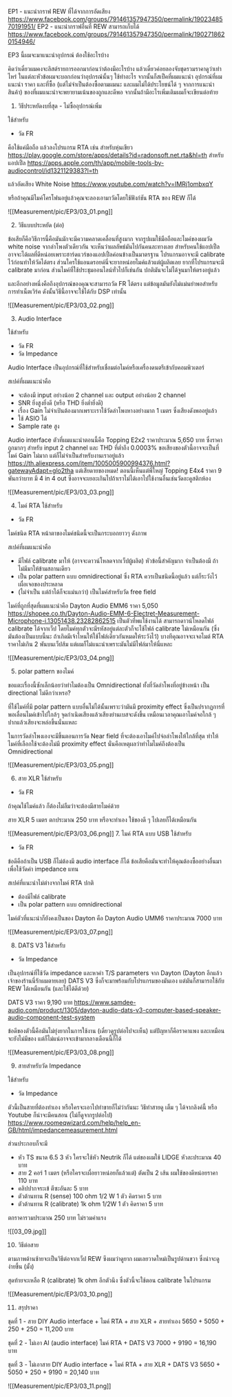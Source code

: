 EP1 - แนะนำกราฟ REW ที่ได้จากการอัดเสียง
https://www.facebook.com/groups/791461357947350/permalink/1902348570191951/
EP2 - แนะนำกราฟอื่นที่ REW สามารถเก็บได้
https://www.facebook.com/groups/791461357947350/permalink/1902718620154946/

EP3 นี้ผมจะมาแนะนำอุปกรณ์ ต้องใช้อะไรบ้าง 

คิดว่าเดี๋ยวผมคงจะลิสต์รายการออกมาก่อนว่าต้องมีอะไรบ้าง แล้วเดี๋ยวค่อยลองจับชุดรวมราคาดูว่าเท่าไหร่ ในแต่ละหัวข้อผมจะบอกก่อนว่าอุปกรณ์นั้นๆ ใช้ทำอะไร จากนั้นก็สเป็คที่ผมแนะนำ อุปกรณ์ที่ผมแนะนำ ราคา และที่ซื้อ (แต่ไม่จำเป็นต้องซื้อตามผมนะ และผมไม่ได้ประโยชน์ได้ ๆ จากการแนะนำสินค้า) ของที่ผมแนะนำจะพยายามเน้นของถูกและดีพอ จากนั้นถ้ามีอะไรเพิ่มเติมผมก็จะเขียนต่อท้าย

1. วิธีประหยัดงบที่สุด - ไม่ซื้ออุปกรณ์เพิ่ม

ใช้สำหรับ
- วัด FR

คือใช้แค่มือถือ แล้วลงโปรแกรม RTA เช่น
สำหรับหุ่นเขียว https://play.google.com/store/apps/details?id=radonsoft.net.rta&hl=th
สำหรับแอปเปิ้ล https://apps.apple.com/th/app/mobile-tools-by-audiocontrol/id1321129383?l=th

แล้วอัดเสียง White Noise 
https://www.youtube.com/watch?v=IMRj1ombxqY

หรือถ้าคุณมีไมค์โครโฟนอยู่แล้วคุณจะลองเอามาวัดโดยใช้ฟังก์ชัน RTA ของ REW ก็ได้

![[Measurement/pic/EP3/03_01.png]]

2. วิธีแบบประหยัด (ต่อ)

ข้อเสียก็คือวิธีการนี้คือมันมักจะมีความคลาดเคลื่อนที่สูงมาก จากรูปผมใช้มือถือและไมค์ของผมวัด white noise จากลำโพงตัวเดียวกัน จะเห็นว่าผลลัพธ์มันไปกันคนละทางเลย สำหรับคนใช้แอปเปิ้ลอาจจะได้ผลที่ดีหน่อยเพราะฮาร์ดแวร์ของแอปเปิ้ลค่อนข้างเป็นมาตรฐาน โปรแกรมอาจจะมี calibrate ไว้ก่อนทำให้วัดได้ตรง ส่วนใครใช้แอนดรอยด์นี่จะยากหน่อยไมค์แล้วแต่ผู้ผลิตเลย ยากที่โปรแกรมจะมี calibrate มาก่อน
ส่วนไมค์ที่ใช้ประชุมออนไลน์ทั่วไปก็เช่นกัน ปกติมันจะไม่ได้จูนมาให้ตรงอยู่แล้ว

และอีกอย่างหนึ่งคือถึงอุปกรณ์ของคุณจะสามารถวัด FR ได้ตรง แต่ข้อมูลมันยังไม่แม่นยำพอสำหรับการทำเน็ตเวิร์ค ดังนั้นวิธีนี้อาจจะใช้ได้กับ DSP เท่านั้น

![[Measurement/pic/EP3/03_02.png]]

3. Audio Interface

ใช้สำหรับ
- วัด FR
- วัด Impedance

Audio Interface เป็นอุปกรณ์ที่ใช้สำหรับเชื่อมต่อไมค์หรือเครื่องดนตรีเข้ากับคอมพิวเตอร์

สเปค์ที่ผมแนะนำคือ 
- จะต้องมี input อย่างน้อย 2 channel และ output อย่างน้อย 2 channel
- SNR ยิ่งสูงยิ่งดี (หรือ THD ยิ่งต่ำยิ่งดี)
- เรื่อง Gain ไม่จำเป้นต้องมากเพราะเราใช้วัดลำโพงหางอย่างมาก 1 เมตร ซึ่งเสียงดังพออยู่แล้ว
- ใช้ ASIO ได้
- Sample rate สูง

Audio interface ตัวที่ผมแนะนำตอนนี้คือ Topping E2x2 ราคาประมาณ 5,650 บาท
ซึ่งราคาถูกมากๆ สำหรับ input 2 channel และ THD ที่ต่ำถึง 0.0003% ขอเสียงของตัวนี้อาจจะเป็นที่ไมค์ Gain ไม่มาก แต่ก็ไม่จำเป็นสำหรับงานเราอยู่แล้ว
https://th.aliexpress.com/item/1005005900994376.html?gatewayAdapt=glo2tha
แต่เสียดายของหมด! ตอนนี้เห็นแต่พี่ใหญ่ Topping E4x4 ราคา 9 พันกว่าบาท มี 4 in 4 out ซึ่งอาจจะเยอะเกินไปถ้าเราไม่ได้เอาไปใช้งานอื่นเช่นวัดอะคูสติกห้อง

![[Measurement/pic/EP3/03_03.png]]

4. ไมค์ RTA
ใช้สำหรับ
- วัด FR

ไมค์ชนิด RTA หน้าตาของไมค์ชนิดนี้จะเป็นกระบอกยาวๆ ดังภาพ

สเปค์ที่ผมแนะนำคือ 
- มีไฟล์ calibrate มาให้ (อาจจะดาวน์โหลดจากเว็ปผู้ผลิต) หัวข้อนี้สำคัญมาก จำเป็นต้องมี ถ้าไม่มีมาให้ข้ามสถานเดียว
- เป็น polar pattern แบบ omnidirectional ซึ่ง RTA ควรเป็นชนิดนี้อยู่แล้ว แต่ก็ระวังไว้เผื่อเจอของประหลาด
- (ไม่จำเป็น แต่ถ้าได้ก็จะแม่นกว่า) เป็นไมค์สำหรับวัด free field

ไมค์ที่ถูกที่สุดที่ผมแนะนำคือ Dayton Audio EMM6 ราคา 5,050
 https://shopee.co.th/Dayton-Audio-EMM-6-Electret-Measurement-Microphone-i.13051438.23282862515
 เป็นตัวที่พแใช้งานได้ สามารถดาวน์โหลดไฟล์ calibrate ได้จากเว็ป โดยไมค์ทุกตัวจะมีรหัสอยู่แต่ละตัวก็จะไช้ไฟล์ calibrate ไม่เหมือนกัน (ซึ่งมันต้องเป็นแบบนี้นะ ถ้าเกิดมีเจ้าไหนให้ใช้ไฟล์เดียวกันหมดให้ระวังไว้)
 บางทีคุณอาจจะเจอไมต์ RTA ราคาไม่เกิน 2 พันบนเว็ปส้ม แต่ผมก็ไม่แนะนำเพราะมันไม่มีไฟล์มาให้นี่แหละ

![[Measurement/pic/EP3/03_04.png]]

5. polar pattern ของไมค์

ขอแตะเรื่องนี้ซักเล็กน้อยว่าทำไมต้องเป็น Omnidirectional ทั้งที่วัดลำโพงที่อยู่ข้างหน้า เป็น directional ไม่ดีกว่าเหรอ? 

ที่ใช้ไมค์ที่มี polar pattern แบบอื่นไม่ได้นั้นเพราะว่ามันมี proximity effect ซึ่งเป็นปรากฏการที่พอเลื่อนไมค์เข้าไปใกล้ๆ จุดกำเนิดเสียงแล้วเสียงย่านเบสจะดังขึ้น เหมือนเวลาคุณเอาไมค์จอใกล้ ๆ ปากแล้วเสียงจะหล่อขึ้นนั่นแหละ

ในการวัดลำโพงเองจะมีขึ้นตอนการวัด Near field ที่จะต้องเอาไมค์ไปจ่อลำโพงให้ใกล้ที่สุด ทำให้ไมค์ที่เลือกใช้จะต้องไม่มี proximity effect นั่นคือเหตุผลว่าทำไมไมค์ถึงต้องเป็น Omnidirectional

![[Measurement/pic/EP3/03_05.png]]

6. สาย XLR 
ใช้สำหรับ
- วัด FR

ถ้าคุณใช้ไมค์แล้ว ก็ต้องไม่ลืมว่าจะต้องมีสายไมค์ด้วย

สาย XLR 5 เมตร ตกประมาณ 250 บาท หรือจะทำเอง ใช้ของดี ๆ ไปเลยก็ได้เหมือนกัน

![[Measurement/pic/EP3/03_06.png]]
7. ไมค์ RTA แบบ USB
ใช้สำหรับ
- วัด FR

ข้อดีคือถ้าเป็น USB ก็ไม่ต้องมี audio interface ก็ได้
ข้อเสียคือมันจะทำให้คุณต้องซื้ออย่างอื่นมาเพื่อใช้วัดค่า impedance แทน

สเปค์ที่แนะนำไม่ต่างจากไมค์ RTA ปกติ
- ต้องมีไฟล์ calibrate
- เป็น polar pattern แบบ omnidirectional

ไมค์ตัวที่แนะนำก็ยังคงเป็นของ Dayton คือ Dayton Audio UMM6 ราคาประมาณ 7000 บาท

![[Measurement/pic/EP3/03_07.png]]

8. DATS V3
ใช้สำหรับ
- วัด Impedance

เป็นอุปกรณ์ที่ใช้วัด impedance และหาค่า T/S parameters จาก Dayton
(Dayton อีกแล้ว เจ้าของร้านนี่รักผมตายเลย)
DATS V3 ซึ่งก็จะมาพร้อมกับโปรแกรมของมันเอง แต่มันก็สามารถใช้กับ REW ได้เหมือนกัน (และใช้ได้ดีด้วย)

DATS V3 ราคา 9,190 บาท
https://www.samdee-audio.com/product/1305/dayton-audio-dats-v3-computer-based-speaker-audio-component-test-system

ข้อดีของตัวนี้คือมันไม่ยุ่งยากในการใช้งาน (เดี๋ยวดูรูปต่อไปจะเห็น) แต่ปัญหาก็คือราคาแพง และเหมือนจะยังไม่มีของ แต่ก็ไม่แน่อาจจะเข้ามากลางเดือนนี้ก็ได้

![[Measurement/pic/EP3/03_08.png]]

9. สายสำหรับวัด Impedance

ใช้สำหรับ
- วัด Impedance

ตัวนี้เป็นสายที่ต้องทำเอง หรือใครจะเอาไปทำขายก็ไม่ว่ากันนะ
วิธีทำสายดู เต็ม ๆ ได้จากลิงค์นี้ หรือ Youtube ก็น่าจะมีคนสอน (ไม่ก็ดูจากรูปต่อไป)
https://www.roomeqwizard.com/help/help_en-GB/html/impedancemeasurement.html

ส่วนประกอบก็จะมี
- หัว TS ขนาด 6.5 3 หัว ใครจะใช้หัว Neutrik ก็ได้ แต่ของผมใช้ LIDGE หัวละประมาณ 40 บาท
- สาย 2 คอร์ 1 เมตร (หรือใครจะเผื่อยาวหน่อยก็แล้วแต่) ตัดเป็น 2 เส้น ผมใช้ของดีหน่อยราคา 110 บาท
- คลิปปากจระเข้ ตีซะอันละ 5 บาท
- ตัวต้านทาน R (sense) 100 ohm 1/2 W 1 ตัว คิดราคา 5 บาท
- ตัวต้านทาน R (calibrate) 1k ohm 1/2W 1 ตัว คิดราคา 5 บาท

ตกราคารวมประมาณ 250 บาท ไม่รวมค่าแรง

![[03_09.jpg]]

10. วิธีต่อสาย

ตามภาพด้านซ้ายจะเป็นวิธีต่อจากเว็ป REW ซึงผมว่าดูยาก ผมเลยวาดใหม่เป็นรูปด้านขวา ซึ่งน่าจะดูง่ายขึ้น (มั้ง)

สุดท้ายจะเหลือ R (calibrate) 1k ohm อีกตัวนึง ซึ่งตัวนี้จะใช้ตอน calibrate ในโปรแกรม

![[Measurement/pic/EP3/03_10.png]]

11. สรุปราคา

ชุดที่ 1 - สาย DIY
Audio interface + ไมค์ RTA + สาย XLR + สายทำเอง
5650 + 5050 + 250 + 250 = 11,200 บาท

ชุดที่ 2 - ไม่เอา AI (audio interface)
ไมค์ RTA + DATS V3
7000 + 9190 = 16,190 บาท

ชุดที่ 3 - ไม่เอาสาย DIY
Audio interface + ไมค์ RTA + สาย XLR + DATS V3
5650 + 5050 + 250 + 9190 = 20,140 บาท

![[Measurement/pic/EP3/03_11.png]]

